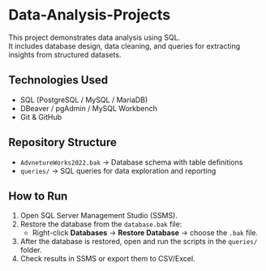 # Data-Analysis-Projects
This project demonstrates data analysis using SQL.  
It includes database design, data cleaning, and queries for extracting insights from structured datasets.
## Technologies Used
- SQL (PostgreSQL / MySQL / MariaDB)
- DBeaver / pgAdmin / MySQL Workbench
- Git & GitHub
## Repository Structure
- `AdvnetureWorks2022.bak` → Database schema with table definitions
- `queries/` → SQL queries for data exploration and reporting
## How to Run
1. Open SQL Server Management Studio (SSMS).
2. Restore the database from the `database.bak` file:
   - Right-click **Databases** → **Restore Database** → choose the `.bak` file.
3. After the database is restored, open and run the scripts in the `queries/` folder.
4. Check results in SSMS or export them to CSV/Excel.

